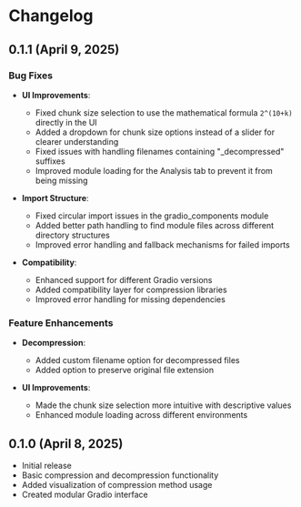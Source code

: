 # Changelog

## 0.1.1 (April 9, 2025)

### Bug Fixes

- **UI Improvements**:
  - Fixed chunk size selection to use the mathematical formula `2^(10+k)` directly in the UI
  - Added a dropdown for chunk size options instead of a slider for clearer understanding
  - Fixed issues with handling filenames containing "_decompressed" suffixes
  - Improved module loading for the Analysis tab to prevent it from being missing

- **Import Structure**:
  - Fixed circular import issues in the gradio_components module
  - Added better path handling to find module files across different directory structures
  - Improved error handling and fallback mechanisms for failed imports

- **Compatibility**:
  - Enhanced support for different Gradio versions
  - Added compatibility layer for compression libraries
  - Improved error handling for missing dependencies

### Feature Enhancements

- **Decompression**:
  - Added custom filename option for decompressed files
  - Added option to preserve original file extension

- **UI Improvements**:
  - Made the chunk size selection more intuitive with descriptive values
  - Enhanced module loading across different environments

## 0.1.0 (April 8, 2025)

- Initial release
- Basic compression and decompression functionality
- Added visualization of compression method usage
- Created modular Gradio interface
